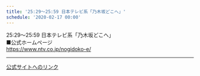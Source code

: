 ```yaml
---
title: '25:29～25:59 日本テレビ系「乃木坂どこへ」'
schedule: '2020-02-17 00:00'
---
```


<div id="detailBody"> <p>  25:29～25:59 日本テレビ系「乃木坂どこへ」  <br/>  ■公式ホームページ  <br/>  <a href="https://www.ntv.co.jp/nogidoko-e/" target="_blank" title="https://www.ntv.co.jp/nogidoko-e/">   https://www.ntv.co.jp/nogidoko-e/  </a> </p></div>

---
[公式サイトへのリンク]('http://www.nogizaka46.com/schedule/2020/02/054238.php?member=mio-yakubo&category=&monthly=202002')